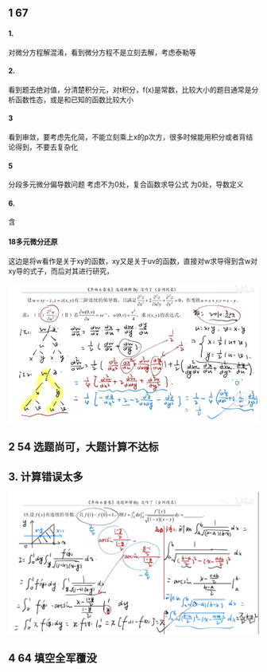 ## 1 67
#### 1.
对微分方程解混淆，看到微分方程不是立刻去解，考虑泰勒等
#### 2.
看到题去绝对值，分清楚积分元，对t积分，f(x)是常数，比较大小的题目通常是分析函数性态，或是和已知的函数比较大小
#### 3
看到审敛，要考虑先化简，不能立刻乘上x的p次方，很多时候能用积分或者背结论得到，不要去复杂化
#### 5
分段多元微分偏导数问题
考虑不为0处，复合函数求导公式
为0处，导数定义
#### 6.
含
#### 18多元微分还原
这边是将w看作是关于xy的函数，xy又是关于uv的函数，直接对w求导得到含w对xy导的式子，而后对其进行研究，

![](https://raw.githubusercontent.com/haoye11/image/main/img/202411262237557.png)

## 2 54 选题尚可，大题计算不达标
## 3.  计算错误太多
![](https://raw.githubusercontent.com/haoye11/image/main/img/202411202243587.png)

## 4 64 填空全军覆没
